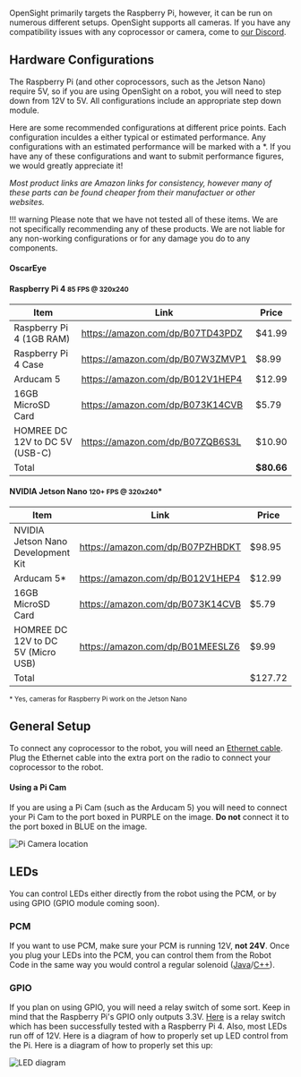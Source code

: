 OpenSight primarily targets the Raspberry Pi, however, it can be run on numerous different setups. OpenSight supports all cameras. If you have any compatibility issues with any coprocessor or camera, come to [our Discord](https://discord.gg/hPqpdsK).

## Hardware Configurations


The Raspberry Pi (and other coprocessors, such as the Jetson Nano) require 5V, so if you are using OpenSight on a robot, you will need to step down from 12V to 5V. All configurations include an appropriate step down module.

Here are some recommended configurations at different price points. Each configuration inculdes a either typical or estimated performance. Any configurations with an estimated performance will be marked with a \*. If you have any of these configurations and want to submit performance figures, we would greatly appreciate it!

*Most product links are Amazon links for consistency, however many of these parts can be found cheaper from their manufactuer or other websites.*

!!! warning
    Please note that we have not tested all of these items. We are not specifically recommending any of these products. We are not liable for any non-working configurations or for any damage you do to any components.

#### OscarEye


#### Raspberry Pi 4 <small>85 FPS @ 320x240</small>

| Item                             | Link                             | Price  |
|----------------------------------|----------------------------------|--------|
| Raspberry Pi 4 (1GB RAM)         | https://amazon.com/dp/B07TD43PDZ | $41.99 |
| Raspberry Pi 4 Case              | https://amazon.com/dp/B07W3ZMVP1 | $8.99  |
| Arducam 5                        | https://amazon.com/dp/B012V1HEP4 | $12.99 |
| 16GB MicroSD Card                | https://amazon.com/dp/B073K14CVB | $5.79  |
| HOMREE DC 12V to DC 5V (USB-C)   | https://amazon.com/dp/B07ZQB6S3L | $10.90 |
| Total                            |                                  | **$80.66** |

#### NVIDIA Jetson Nano <small>120+ FPS @ 320x240</small>*

| Item                               | Link                              | Price   |
|------------------------------------|-----------------------------------|---------|
| NVIDIA Jetson Nano Development Kit | https://amazon.com/dp/B07PZHBDKT  | $98.95  |
| Arducam 5*                         | https://amazon.com/dp/B012V1HEP4  | $12.99  |
| 16GB MicroSD Card                  | https://amazon.com/dp/B073K14CVB  | $5.79   |
| HOMREE DC 12V to DC 5V (Micro USB) | https://amazon.com/dp/B01MEESLZ6  | $9.99   |
| Total                              |                                   | $127.72 |
<small> \* Yes, cameras for Raspberry Pi work on the Jetson Nano</small>

## General Setup

To connect any coprocessor to the robot, you will need an [Ethernet cable](https://amazon.com/dp/B00EUHRLF6). Plug the Ethernet cable into the extra port on the radio to connect your coprocessor to the robot.

#### Using a Pi Cam

If you are using a Pi Cam (such as the Arducam 5) you will need to connect your Pi Cam to the port boxed in PURPLE on the image. **Do not** connect it to the port boxed in BLUE on the image.

![Pi Camera location](/assets/images/picam.png)

## LEDs

You can control LEDs either directly from the robot using the PCM, or by using GPIO (GPIO module coming soon). 

### PCM
If you want to use PCM, make sure your PCM is running 12V, **not 24V**. Once you plug your LEDs into the PCM, you can control them from the Robot Code in the same way you would control a regular solenoid ([Java](https://first.wpi.edu/FRC/roborio/release/docs/java/edu/wpi/first/wpilibj/Solenoid.html)/[C++](https://first.wpi.edu/FRC/roborio/release/docs/cpp/classfrc_1_1Solenoid.html)).

### GPIO

If you plan on using GPIO, you will need a relay switch of some sort. Keep in mind that the Raspberry Pi's GPIO only outputs 3.3V. [Here](https://amazon.com/dp/B01M0E6SQM/) is a relay switch which has been successfully tested with a Raspberry Pi 4. Also, most LEDs run off of 12V. Here is a diagram of how to properly set up LED control from the Pi. Here is a diagram of how to properly set this up:

![LED diagram](/assets/images/led.png)
